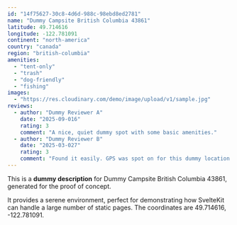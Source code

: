 ```yaml
---
id: "14f75627-30c8-4d6d-988c-98ebd8ed2781"
name: "Dummy Campsite British Columbia 43861"
latitude: 49.714616
longitude: -122.781091
continent: "north-america"
country: "canada"
region: "british-columbia"
amenities:
  - "tent-only"
  - "trash"
  - "dog-friendly"
  - "fishing"
images:
  - "https://res.cloudinary.com/demo/image/upload/v1/sample.jpg"
reviews:
  - author: "Dummy Reviewer A"
    date: "2025-09-016"
    rating: 3
    comment: "A nice, quiet dummy spot with some basic amenities."
  - author: "Dummy Reviewer B"
    date: "2025-03-027"
    rating: 3
    comment: "Found it easily. GPS was spot on for this dummy location."
---
```


This is a **dummy description** for Dummy Campsite British Columbia 43861, generated for the proof of concept.

It provides a serene environment, perfect for demonstrating how SvelteKit can handle a large number of static pages. The coordinates are 49.714616, -122.781091.

